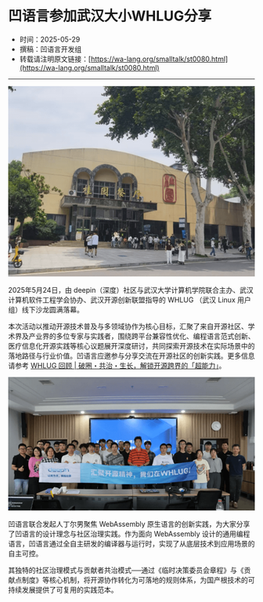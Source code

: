 # 凹语言参加武汉大小WHLUG分享

- 时间：2025-05-29
- 撰稿：凹语言开发组
- 转载请注明原文链接：[https://wa-lang.org/smalltalk/st0080.html](https://wa-lang.org/smalltalk/st0080.html)

---

![](/st0080-01.png)


2025年5月24日，由 deepin（深度）社区与武汉大学计算机学院联合主办、武汉计算机软件工程学会协办、武汉开源创新联盟指导的 WHLUG （武汉 Linux 用户组）线下沙龙圆满落幕。

本次活动以推动开源技术普及与多领域协作为核心目标，汇聚了来自开源社区、学术界及产业界的多位专家与实践者，围绕跨平台兼容性优化、编程语言范式创新、医疗信息化开源实践等核心议题展开深度研讨，共同探索开源技术在实际场景中的落地路径与行业价值。凹语言应邀参与分享交流在开源社区的创新实践。更多信息请参考 [WHLUG 回顾 | 破圈・共治・生长，解锁开源跨界的「超能力」](https://mp.weixin.qq.com/s/7yNfOHPNHcz7LBSoHMoA4A)。

![](/st0080-02.png)

凹语言联合发起人丁尔男聚焦 WebAssembly 原生语言的创新实践，为大家分享了凹语言的设计理念与社区治理实践。作为面向 WebAssembly 设计的通用编程语言，凹语言通过全自主研发的编译器与运行时，实现了从底层技术到应用场景的自主可控。

其独特的社区治理模式与贡献者共治模式──通过《临时决策委员会章程》与《贡献点制度》等核心机制，将开源协作转化为可落地的规则体系，为国产根技术的可持续发展提供了可复用的实践范本。
